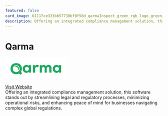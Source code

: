 ```yaml
---
featured: false
card_image: 61117ce333bb57738bf0f58d_qarmaInspect_green_rgb_logo_green_small.svg
description: Offering an integrated compliance management solution, this software stands out by streamlining legal and regulatory processes, minimizing operational risks, and enhancing peace of mind for businesses navigating complex global regulations.
---
```


# Qarma
<img src="61117ce333bb57738bf0f58d_qarmaInspect_green_rgb_logo_green_small.svg" alt="Logo" style="max-width: 200px; height: auto;">

<a href="https://www.qarmainspect.com/blog/compliance-management-software">Visit Website</a>  
Offering an integrated compliance management solution, this software stands out by streamlining legal and regulatory processes, minimizing operational risks, and enhancing peace of mind for businesses navigating complex global regulations.
